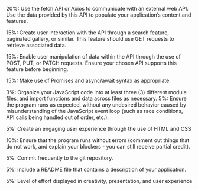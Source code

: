 20%: Use the fetch API or Axios to communicate with an
     external web API. Use the data provided by this API
     to populate your application’s content and features.

15%: Create user interaction with the API through a search
     feature, paginated gallery, or similar. This feature 
     should use GET requests to retrieve associated data.

15%: Enable user manipulation of data within the API through
     the use of POST, PUT, or PATCH requests. Ensure your chosen 
     API supports this feature before beginning.

15%: Make use of Promises and async/await syntax 
     as appropriate.

3%: Organize your JavaScript code into at least three
    (3) different module files, and import functions 
    and data across files as necessary.
5%: Ensure the program runs as expected, without any
    undesired behavior caused by misunderstanding of the
    JavaScript event loop (such as race conditions, API 
    calls being handled out of order, etc.).

5%: Create an engaging user experience through the use
    of HTML and CSS

10%: Ensure that the program runs without errors
     (comment out things that do not work, and 
     explain your blockers - you can still 
     receive partial credit).

5%: Commit frequently to the git repository.

5%: Include a README file that contains a
    description of your application.

5%: Level of effort displayed in creativity,
    presentation, and user experience

